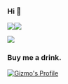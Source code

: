 ### Hi 👋
<a href="https://github.com/Joooook" target="_blank"><img  align=center src="https://img.shields.io/badge/github-Joooook-%231677ff?style=flat"/></a><a href="https://www.cnblogs.com/Joooook" target="_blank"><img  align=center src="https://img.shields.io/badge/cnblogs-Joooook-%235cd26c?style=flat"/></a>


<img   align="center" src="https://github-readme-stats.vercel.app/api?username=Joooook&locale=cn&line_height=33&show_icons=true&hide=&theme=dracula&rank_icon=github"/>


### Buy me a drink.

[![Gizmo's Profile](https://afdian-connect.deno.dev/profile.svg?slug=joooook)](https://afdian.com/a/joooook)
